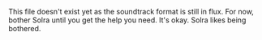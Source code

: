 This file doesn't exist yet as the soundtrack format is still in flux. For now, bother Solra until you get the help you need. It's okay. Solra likes being bothered.
